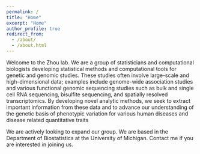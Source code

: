 ```yaml
---
permalink: /
title: "Home"
excerpt: "Home"
author_profile: true
redirect_from: 
  - /about/
  - /about.html
---
```


Welcome to the Zhou lab. We are a group of statisticians and computational biologists developing statistical methods and computational tools for genetic and genomic studies. These studies often involve large-scale and high-dimensional data; examples include genome-wide association studies and various functional genomic sequencing studies such as bulk and single cell RNA sequencing, bisulfite sequencing, and spatially resolved transcriptomics. By developing novel analytic methods, we seek to extract important information from these data and to advance our understanding of the genetic basis of phenotypic variation for various human diseases and disease related quantitative traits

We are actively looking to expand our group. We are based in the Department of Biostatistics at the University of Michigan. Contact me if you are interested in joining us. 



